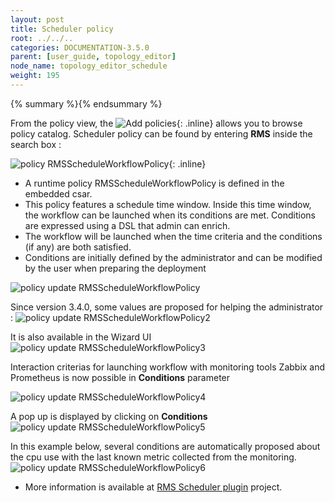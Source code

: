 ```yaml
---
layout: post
title: Scheduler policy
root: ../../..
categories: DOCUMENTATION-3.5.0
parent: [user_guide, topology_editor]
node_name: topology_editor_schedule
weight: 195
---
```


{% summary %}{% endsummary %}

  
From the policy view, the ![Add policies](../../images/3.4.0/user_guide/policy_btn.png){: .inline} allows you to browse policy catalog.
Scheduler policy can be found by entering **RMS** inside the search box : 

![policy RMSScheduleWorkflowPolicy](../../images/3.4.0/user_guide/policy_catalog_1.png){: .inline} 


- A runtime policy RMSScheduleWorkflowPolicy is defined in the embedded csar.
- This policy features a schedule time window. Inside this time window, the workflow can be launched when its conditions are met.
Conditions are expressed using a DSL that admin can enrich.
- The workflow will be launched when the time criteria and the conditions (if any) are both satisfied. 
- Conditions are initially defined by the administrator and can be modified by the user when preparing the deployment


![policy update RMSScheduleWorkflowPolicy](../../images/3.4.0/user_guide/policy_deploy_1.png) 

Since version 3.4.0, some values are proposed for helping the administrator :
![policy update RMSScheduleWorkflowPolicy2](../../images/3.4.0/user_guide/policy_deploy_2.png) 

It is also available in the Wizard UI
![policy update RMSScheduleWorkflowPolicy3](../../images/3.4.0/user_guide/policy_deploy_3.png) 

Interaction criterias for launching workflow with monitoring tools Zabbix and Prometheus is now possible in **Conditions** parameter

![policy update RMSScheduleWorkflowPolicy4](../../images/3.4.0/user_guide/policy_deploy_4.png) 

A pop up is displayed by clicking on **Conditions**
![policy update RMSScheduleWorkflowPolicy5](../../images/3.4.0/user_guide/policy_deploy_5.png) 


In this example below, several conditions are automatically proposed about the cpu use with the last known metric collected from the monitoring.
![policy update RMSScheduleWorkflowPolicy6](../../images/3.4.0/user_guide/policy_deploy_6.png) 



- More information is available at [RMS Scheduler plugin](https://github.com/alien4cloud/alien4cloud-rms-scheduler-plugin) project.



